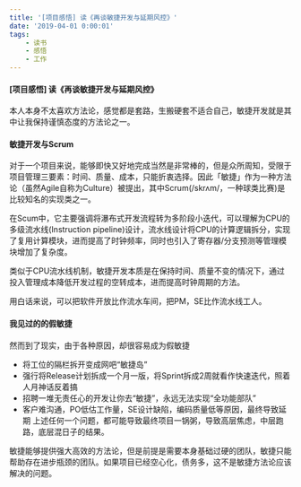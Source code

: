 ```yaml
---
title: '[项目感悟] 读《再谈敏捷开发与延期风控》'
date: '2019-04-01 0:00:01'
tags:
    - 读书
    - 感悟
    - 工作
---
```


#### [项目感悟] 读《再谈敏捷开发与延期风控》

本人本身不太喜欢方法论，感觉都是套路，生搬硬套不适合自己，敏捷开发就是其中让我保持谨慎态度的方法论之一。

#### 敏捷开发与Scrum
对于一个项目来说，能够即快又好地完成当然是非常棒的，但是众所周知，受限于项目管理三要素：时间、质量、成本，只能折衷选择。因此「敏捷」作为一种方法论（虽然Agile自称为Culture）被提出，其中Scrum(/skrʌm/，一种球类比赛)是比较知名的实现类之一。

在Scum中，它主要强调将瀑布式开发流程转为多阶段小迭代，可以理解为CPU的多级流水线(Instruction pipeline)设计，流水线设计将CPU的计算逻辑拆分，实现了复用计算模块，进而提高了时钟频率，同时也引入了寄存器/分支预测等管理模块增加了复杂度。

类似于CPU流水线机制，敏捷开发本质是在保持时间、质量不变的情况下，通过投入管理成本降低开发过程的空转成本，进而提高时钟周期的方法。

用白话来说，可以把软件开放比作流水车间，把PM，SE比作流水线工人。

#### 我见过的的假敏捷
然而到了现实，由于各种原因，却很容易成为假敏捷

- 将工位的隔栏拆开变成网吧“敏捷岛”
- 强行将Release计划拆成一个月一版，将Sprint拆成2周就看作快速迭代，照着人月神话反着搞
- 招聘一堆无责任心的开发让你去“敏捷”，永远无法实现“全功能部队”
- 客户难沟通，PO低估工作量，SE设计缺陷，编码质量低等原因，最终导致延期
上述任何一个问题，都可能导致最终项目一锅粥，导致高层焦虑，中层跑路，底层混日子的结果。

敏捷能够提供强大高效的方法论，但是前提是需要本身基础过硬的团队，敏捷只能帮助存在进步瓶颈的团队。如果项目已经空心化，债务多，这不是敏捷方法论应该解决的问题。

